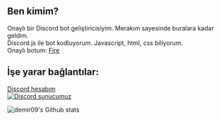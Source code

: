 ## Ben kimim?
Onaylı bir Discord bot geliştiricisiyim. Merakım sayesinde buralara kadar geldim.
<br>
Discord.js ile bot kodluyorum. Javascript, html, css biliyorum.
<br>
Onaylı botum: [Fire](https://top.gg/bot/732144670150361190)

## İşe yarar bağlantılar:
[Discord hesabım](https://discord.com/users/687003011934846979)
<br>
[![Discord sunucumuz](https://img.shields.io/discord/805844177605623869?color=7289da&logo=discord&logoColor=white)](https://galaxydev.tk/saturn)

![demir09's Github stats](https://github-readme-stats.vercel.app/api?username=demir09&show_icons=true&theme=radical)
